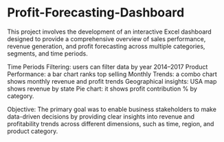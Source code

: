# Profit-Forecasting-Dashboard
This project involves the development of an interactive Excel dashboard designed to provide a comprehensive overview of sales performance, revenue generation, and profit forecasting across multiple categories, segments, and time periods.

Time Periods Filtering: users can filter data by year 2014–2017
Product Performance: a bar chart ranks top selling
Monthly Trends: a combo chart shows monthly revenue and profit trends
Geographical insights: USA map shows revenue by state
Pie chart: it shows profit contribution % by category.

Objective:
The primary goal was to enable business stakeholders to make data-driven decisions by providing clear insights into revenue and profitability trends across different dimensions, such as time, region, and product category.

